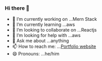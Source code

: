 ### Hi there 👋

- 🔭 I’m currently working on ...Mern Stack
- 🌱 I’m currently learning ...aws
- 👯 I’m looking to collaborate on ...Reactjs
- 🤔 I’m looking for help with ...aws
- 💬 Ask me about ...anything
- 📫 How to reach me: ...[Portfolio website](https://myportfolioskills.netlify.app/)
- 😄 Pronouns: ...he/him

